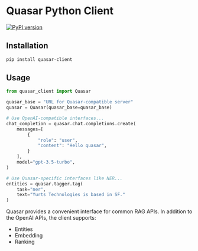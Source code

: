 # Quasar Python Client

[![PyPI version](https://img.shields.io/pypi/v/quasar-client.svg)](https://pypi.org/project/quasar-client/)

## Installation

```sh
pip install quasar-client
```

## Usage

```python
from quasar_client import Quasar

quasar_base = "URL for Quasar-compatible server"
quasar = Quasar(quasar_base=quasar_base)

# Use OpenAI-compatible interfaces...
chat_completion = quasar.chat.completions.create(
    messages=[
        {
            "role": "user",
            "content": "Hello quasar",
        }
    ],
    model="gpt-3.5-turbo",
)

# Use Quasar-specific interfaces like NER...
entities = quasar.tagger.tag(
    task="ner", 
    text="Yurts Technologies is based in SF."
)
```

Quasar provides a convenient interface for common RAG APIs. In addition to the OpenAI APIs, the client supports:

- Entities
- Embedding
- Ranking
